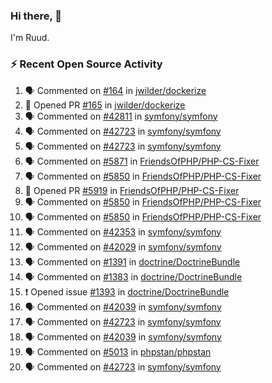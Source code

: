### Hi there, 👋

I'm Ruud.
 
### :zap: Recent Open Source Activity

<!--START_SECTION:activity-->
1. 🗣 Commented on [#164](https://github.com/jwilder/dockerize/issues/164) in [jwilder/dockerize](https://github.com/jwilder/dockerize)
2. 💪 Opened PR [#165](https://github.com/jwilder/dockerize/pull/165) in [jwilder/dockerize](https://github.com/jwilder/dockerize)
3. 🗣 Commented on [#42811](https://github.com/symfony/symfony/issues/42811) in [symfony/symfony](https://github.com/symfony/symfony)
4. 🗣 Commented on [#42723](https://github.com/symfony/symfony/issues/42723) in [symfony/symfony](https://github.com/symfony/symfony)
5. 🗣 Commented on [#42723](https://github.com/symfony/symfony/issues/42723) in [symfony/symfony](https://github.com/symfony/symfony)
6. 🗣 Commented on [#5871](https://github.com/FriendsOfPHP/PHP-CS-Fixer/issues/5871) in [FriendsOfPHP/PHP-CS-Fixer](https://github.com/FriendsOfPHP/PHP-CS-Fixer)
7. 🗣 Commented on [#5850](https://github.com/FriendsOfPHP/PHP-CS-Fixer/issues/5850) in [FriendsOfPHP/PHP-CS-Fixer](https://github.com/FriendsOfPHP/PHP-CS-Fixer)
8. 💪 Opened PR [#5919](https://github.com/FriendsOfPHP/PHP-CS-Fixer/pull/5919) in [FriendsOfPHP/PHP-CS-Fixer](https://github.com/FriendsOfPHP/PHP-CS-Fixer)
9. 🗣 Commented on [#5850](https://github.com/FriendsOfPHP/PHP-CS-Fixer/issues/5850) in [FriendsOfPHP/PHP-CS-Fixer](https://github.com/FriendsOfPHP/PHP-CS-Fixer)
10. 🗣 Commented on [#5850](https://github.com/FriendsOfPHP/PHP-CS-Fixer/issues/5850) in [FriendsOfPHP/PHP-CS-Fixer](https://github.com/FriendsOfPHP/PHP-CS-Fixer)
11. 🗣 Commented on [#42353](https://github.com/symfony/symfony/issues/42353) in [symfony/symfony](https://github.com/symfony/symfony)
12. 🗣 Commented on [#42029](https://github.com/symfony/symfony/issues/42029) in [symfony/symfony](https://github.com/symfony/symfony)
13. 🗣 Commented on [#1391](https://github.com/doctrine/DoctrineBundle/issues/1391) in [doctrine/DoctrineBundle](https://github.com/doctrine/DoctrineBundle)
14. 🗣 Commented on [#1383](https://github.com/doctrine/DoctrineBundle/issues/1383) in [doctrine/DoctrineBundle](https://github.com/doctrine/DoctrineBundle)
15. ❗️ Opened issue [#1393](https://github.com/doctrine/DoctrineBundle/issues/1393) in [doctrine/DoctrineBundle](https://github.com/doctrine/DoctrineBundle)
16. 🗣 Commented on [#42039](https://github.com/symfony/symfony/issues/42039) in [symfony/symfony](https://github.com/symfony/symfony)
17. 🗣 Commented on [#42723](https://github.com/symfony/symfony/issues/42723) in [symfony/symfony](https://github.com/symfony/symfony)
18. 🗣 Commented on [#42039](https://github.com/symfony/symfony/issues/42039) in [symfony/symfony](https://github.com/symfony/symfony)
19. 🗣 Commented on [#5013](https://github.com/phpstan/phpstan/issues/5013) in [phpstan/phpstan](https://github.com/phpstan/phpstan)
20. 🗣 Commented on [#42723](https://github.com/symfony/symfony/issues/42723) in [symfony/symfony](https://github.com/symfony/symfony)
<!--END_SECTION:activity-->
